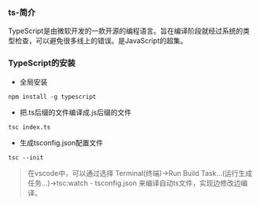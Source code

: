 ### ts-简介
TypeScript是由微软开发的一款开源的编程语言。旨在编译阶段就经过系统的类型检查，可以避免很多线上的错误。是JavaScript的超集。

### TypeScript的安装
- 全局安装
```
npm install -g typescript
```
- 把.ts后缀的文件编译成.js后缀的文件
```
tsc index.ts
```
- 生成tsconfig.json配置文件
```
tsc --init
```
> 在vscode中，可以通过选择 Terminal(终端)->Run Build Task...(运行生成任务...)->tsc:watch - tsconfig.json 来编译自动ts文件，实现边修改边编译。